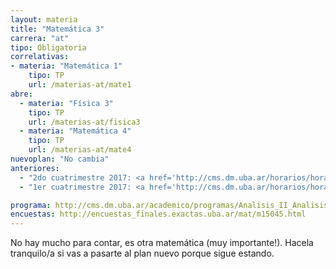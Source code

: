 ```yaml
---
layout: materia
title: "Matemática 3"
carrera: "at"
tipo: Obligatoria
correlativas:
- materia: "Matemática 1"
    tipo: TP
    url: /materias-at/mate1
abre:
  - materia: "Física 3"
    tipo: TP
    url: /materias-at/fisica3
  - materia: "Matemática 4"
    tipo: TP
    url: /materias-at/mate4
nuevoplan: "No cambia"
anteriores:
  - "2do cuatrimestre 2017: <a href='http://cms.dm.uba.ar/horarios/horarios_html?cuatrim=20172'>Horarios</a>"
  - "1er cuatrimestre 2017: <a href='http://cms.dm.uba.ar/horarios/horarios_html?cuatrim=20171'>Horarios</a>"

programa: http://cms.dm.uba.ar/academico/programas/Analisis_II_Analisis_Matematico_II_Matematica_3
encuestas: http://encuestas_finales.exactas.uba.ar/mat/m15045.html
---
```


No hay mucho para contar, es otra matemática (muy importante!). Hacela tranquilo/a si vas a pasarte al plan nuevo porque sigue estando.